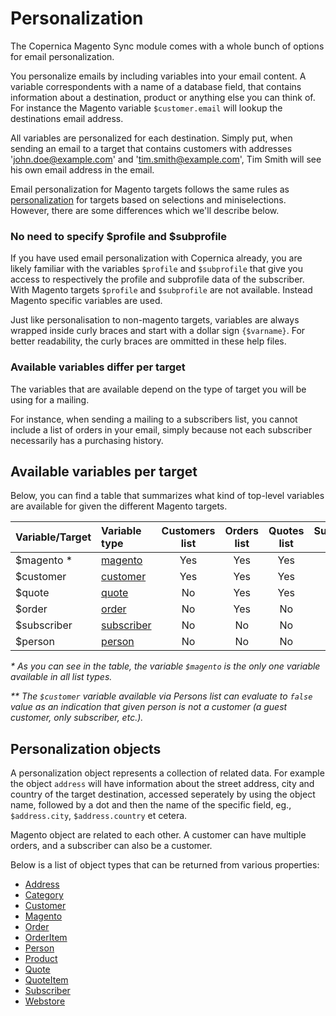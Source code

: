 # Personalization

The Copernica Magento Sync module comes with a whole bunch of options for email personalization.

You personalize emails by including variables into your email content. A variable correspondents
with a name of a database field, that contains information about a destination, product or anything else you can think of. For instance the Magento variable `$customer.email` will lookup the 
destinations email address.     

All variables are personalized for each destination. Simply put, when sending an email
to a target that contains customers with addresses 'john.doe@example.com' and
'tim.smith@example.com', Tim Smith will see his own email address in the email. 

Email personalization for Magento targets follows the same rules as [personalization](copernica-docs:MarketingSuite/template-editor/personalization) for targets based on selections and miniselections. However, there are some differences which we'll describe below. 

### No need to specify $profile and $subprofile 

If you have used email personalization with Copernica already, you are likely 
familiar with the variables `$profile` and `$subprofile` that give you access 
to respectively the profile and subprofile data of the subscriber. With Magento targets `$profile` and `$subprofile` are not available. Instead Magento specific variables are used. 

Just like personalisation to non-magento targets, variables are always wrapped inside
curly braces and start with a dollar sign `{$varname}`. For better readability, the 
curly braces are ommitted in these help files. 

### Available variables differ per target

The variables that are available depend on the type of target you will be using for 
a mailing. 

For instance, when sending a mailing to a subscribers list, you cannot include a list of orders 
in your email, simply because not each subscriber necessarily has a purchasing history. 

## Available variables per target

Below, you can find a table that summarizes what kind of top-level variables are 
available for given the different Magento targets.


| Variable/Target | Variable type                                                                      | Customers list | Orders list | Quotes list | Subscribers list | Persons list  |
|:----------------|:-----------------------------------------------------------------------------------|:--------------:|:-----------:|:-----------:|:----------------:|:-------------:|
| $magento \*     | [magento](copernica-docs:MarketingSuite/magento-integration/object/magento)        | Yes            | Yes         | Yes         | Yes              | Yes           |
| $customer       | [customer](copernica-docs:MarketingSuite/magento-integration/object/customer)      | Yes            | Yes         | Yes         | No               | Vary \*\*     |
| $quote          | [quote](copernica-docs:MarketingSuite/magento-integration/object/quote)            | No             | Yes         | Yes         | No               | No            |
| $order          | [order](copernica-docs:MarketingSuite/magento-integration/object/order)            | No             | Yes         | No          | No               | No            |
| $subscriber     | [subscriber](copernica-docs:MarketingSuite/magento-integration/object/subscriber)  | No             | No          | No          | Yes              | No            |
| $person         | [person](copernica-docs:MarketingSuite/magento-integration/object/person)          | No             | No          | No          | No               | Yes           |

_\* As you can see in the table, the variable `$magento` is the only one variable available
in all list types._ 

_\*\* The `$customer` variable available via Persons list can evaluate to `false`
value as an indication that given person is not a customer (a guest customer,
only subscriber, etc.)._

## Personalization objects

A personalization object represents a collection of related data. For example the object 
`address` will have information about the street address, city and country of the 
target destination, accessed seperately by using the object name, followed by a
dot and then the name of the specific field, eg., `$address.city`, `$address.country` et cetera. 

Magento object are related to each other. A customer can have multiple orders,
and a subscriber can also be a customer. 

Below is a list of object types that can be returned from various properties:

* [Address](copernica-docs:MarketingSuite/magento-integration/object/address)
* [Category](copernica-docs:MarketingSuite/magento-integration/object/category)
* [Customer](copernica-docs:MarketingSuite/magento-integration/object/customer)
* [Magento](copernica-docs:MarketingSuite/magento-integration/object/magento)
* [Order](copernica-docs:MarketingSuite/magento-integration/object/order)
* [OrderItem](copernica-docs:MarketingSuite/magento-integration/object/order-item)
* [Person](copernica-docs:MarketingSuite/magento-integration/object/person)
* [Product](copernica-docs:MarketingSuite/magento-integration/object/product)
* [Quote](copernica-docs:MarketingSuite/magento-integration/object/quote)
* [QuoteItem](copernica-docs:MarketingSuite/magento-integration/object/quote-item)
* [Subscriber](copernica-docs:MarketingSuite/magento-integration/object/subscriber)
* [Webstore](copernica-docs:MarketingSuite/magento-integration/object/webstore)
